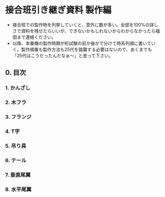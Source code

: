 # 接合班引き継ぎ資料 製作編
- 接合班での製作物を列挙していくと、意外に数が多い。全部を100%の詳しさで資料を残せたらいいが、できないかもしれないからわからなかったら福田まで連絡ください。
- 以降、本番機の製作時期が桁試験の前か後かで分けて時系列順に書いていく。製作順番も製作方法も25代を踏襲する必要はないので、あくまでも「25代はこうだったんだなぁ～」と思って下さい。

## 0. 目次
### 1. かんざし
### 2. 木フラ
### 3. フランジ
### 4. T字
### 5. 吊り具
### 6. テール
### 7. 垂直尾翼
### 8. 水平尾翼
